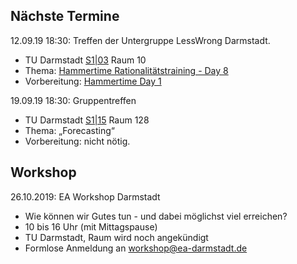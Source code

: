 ## Nächste Termine

 12.09.19 18:30:
Treffen der Untergruppe LessWrong Darmstadt.

 * TU Darmstadt [S1|03](https://www.tu-darmstadt.de/universitaet/campus/stadtmitte_3/index.de.jsp) Raum 10
 * Thema: [Hammertime Rationalitätstraining - Day 8](https://www.lesswrong.com/posts/o8EWXypYGwJ6JYpBT/hammertime-day-8-sunk-cost-faith)
 * Vorbereitung: [Hammertime Day 1](https://www.lesswrong.com/s/qRxTKm7DAftSuTGvj/p/rFjhz5Ks685xHbMXW)

 19.09.19 18:30:
Gruppentreffen

* TU Darmstadt [S1|15](https://www.tu-darmstadt.de/universitaet/campus/stadtmitte_3/index.de.jsp) Raum 128
* Thema: „Forecasting“
* Vorbereitung: nicht nötig.

## Workshop

 26.10.2019: EA Workshop Darmstadt

 * Wie können wir Gutes tun - und dabei möglichst viel erreichen?
 * 10 bis 16 Uhr (mit Mittagspause)
 * TU Darmstadt, Raum wird noch angekündigt
 * Formlose Anmeldung an [workshop@ea-darmstadt.de](mailto:workshop@ea-darmstadt.de)
